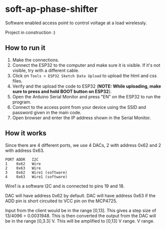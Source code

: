 # soft-ap-phase-shifter

Software enabled access point to control voltage at a load wirelessly.

Project in construction :)

## How to run it

1. Make the connections.
2. Connect the ESP32 to the computer and make sure it is visible. If it's not visible, try with a different cable.
3. Click on `Tools > ESP32 Sketch Data Upload` to upload the html and css files. 
4. Verify and the upload the code to ESP32 (**NOTE: While uploading, make sure to press and hold BOOT button on ESP32**).
5. Open the Arduino Serial Monitor and press "EN" on the ESP32 to run the program.
6. Connect to the access point from your device using the SSID and password given in the main code.
5. Open browser and enter the IP address shown in the Serial Monitor.

## How it works

Since there are 4 different ports, we use 4 DACs, 2 with address 0x62 and 2 with address 0x63.
```
PORT ADDR   I2C
1    0x62   Wire
2    0x63   Wire
3    0x62   Wire1 (software)
4    0x63   Wire1 (software)
```
Wire1 is a software I2C and is connected to pins 19 and 18.

DAC will have address 0x62 by default.
DAC will have address 0x63 if the ADD pin is short circuited to VCC pin on the MCP4725.

Input from the client would be in the range [0,13]. This gives a step size of 13/4096 = 0.0031948. This is then converted the output from the DAC will be in the range [0,3.3] V. This will be amplified to [0,13] V range. V range.
